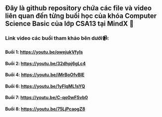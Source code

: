 ## Đây là github repository chứa các file và video liên quan đến từng buổi học của khóa Computer Science Basic của lớp CSA13 tại MindX 📖
### Link video các buổi tham khảo bên dưới📹:
#### Buổi 1: https://youtu.be/owejukVfyls
#### Buổi 2: https://youtu.be/32dhpj6gLc4
#### Buổi 4: https://youtu.be/iMrBoOfvBIE
#### Buổi 6: https://youtu.be/1yFlqML1sYQ
#### Buổi 7: https://youtu.be/C-qo0wFSvb0
#### Buổi 8: https://youtu.be/75LjPcaogZ8